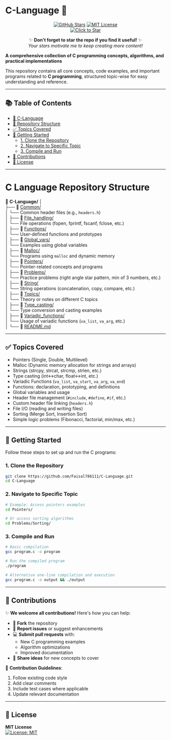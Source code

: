 # C-Language 🚀

<!-- Star Appeal Section - Right after the main title -->
<div align="center">
  
[![GitHub Stars](https://img.shields.io/github/stars/Faisal786111/C-Language?style=for-the-badge&logo=github)](https://github.com/Faisal786111/C-Language/stargazers)
[![MIT License](https://img.shields.io/badge/License-MIT-blue?style=for-the-badge)](https://opensource.org/licenses/MIT)
<br>
[![Click to Star](https://img.shields.io/badge/🌟_Click_to_Star!-yellow?style=for-the-badge&logo=github&logoColor=white)](https://github.com/Faisal786111/C-Language)

✨ **Don't forget to star the repo if you find it useful!** ✨  
_Your stars motivate me to keep creating more content!_

</div>


**A comprehensive collection of C programming concepts, algorithms, and practical implementations**  

This repository contains all core concepts, code examples, and important programs related to **C programming**, structured topic-wise for easy understanding and reference.

---
## 📚 Table of Contents

- [🚀 C-Language](#c-language-)
- [📁 Repository Structure](#c-language-repository-structure)
- [✅ Topics Covered](#-topics-covered)
- [🚀 Getting Started](#-getting-started)
  - [1. Clone the Repository](#1-clone-the-repository)
  - [2. Navigate to Specific Topic](#2-navigate-to-specific-topic)
  - [3. Compile and Run](#3-compile-and-run)
- [🙌 Contributions](#-contributions)
- [📜 License](#-license)

---

# C Language Repository Structure

📂 **C-Language/**
│  <br>
├── 📁 [Common/](Common/)  
│   └── Common header files (e.g., `headers.h`)  
│
├── 📁 [File_handling/](File_handling/)  
│   └── File operations (fopen, fprintf, fscanf, fclose, etc.)  
│
├── 📁 [Functions/](Functions/)  
│   └── User-defined functions and prototypes  
│
├── 📁 [Global_vars/](Global_vars/)  
│   └── Examples using global variables  
│
├── 📁 [Malloc/](Malloc/)  
│   └── Programs using `malloc` and dynamic memory  
│
├── 📁 [Pointers/](Pointers/)  
│   └── Pointer-related concepts and programs  
│
├── 📁 [Problems/](Problems/)  
│   └── Practice problems (right angle star pattern, min of 3 numbers, etc.)  
│
├── 📁 [String/](String/)  
│   └── String operations (concatenation, copy, compare, etc.)  
│
├── 📁 [Topics/](Topics/)  
│   └── Theory or notes on different C topics  
│
├── 📁 [Type_casting/](Type_casting/)  
│   └── Type conversion and casting examples  
│
├── 📁 [Variadic_functions/](Variadic_functions/)  
│   └── Usage of variadic functions (`va_list`, `va_arg`, etc.)  
│
└── 📄 [README.md](README.md)

---

## ✅ Topics Covered

- Pointers (Single, Double, Multilevel)
- Malloc (Dynamic memory allocation for strings and arrays)
- Strings (strcpy, strcat, strcmp, strlen, etc.)
- Type casting (int↔char, float↔int, etc.)
- Variadic Functions (`va_list`, `va_start`, `va_arg`, `va_end`)
- Functions: declaration, prototyping, and definitions
- Global variables and usage
- Header file management (`#include`, `#define`, `#if`, etc.)
- Custom header file linking (`headers.h`)
- File I/O (reading and writing files)
- Sorting (Merge Sort, Insertion Sort)
- Simple logic problems (Fibonacci, factorial, min/max, etc.)

---

## 🚀 Getting Started
Follow these steps to set up and run the C programs:
### 1. Clone the Repository
```bash
git clone https://github.com/Faisal786111/C-Language.git
cd C-Language
```

### 2. Navigate to Specific Topic
```bash
# Example: Access pointers examples
cd Pointers/

# Or access sorting algorithms
cd Problems/Sorting/

```

### 3. Compile and Run
```bash
# Basic compilation
gcc program.c -o program

# Run the compiled program
./program

# Alternative one-line compilation and execution
gcc program.c -o output && ./output
```


---

## 🙌 Contributions

✨ **We welcome all contributions!** Here's how you can help:

- 🍴 **Fork** the repository  
- 🐛 **Report issues** or suggest enhancements  
- 💻 **Submit pull requests** with:  
  - New C programming examples  
  - Algorithm optimizations  
  - Improved documentation  
- 📝 **Share ideas** for new concepts to cover  


🔗 **Contribution Guidelines**:
1. Follow existing code style
2. Add clear comments
3. Include test cases where applicable
4. Update relevant documentation

---

## 📜 License 

**MIT License**  
[![License: MIT](https://img.shields.io/badge/License-MIT-yellow.svg)](https://opensource.org/licenses/MIT)
